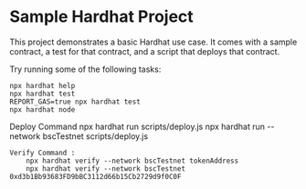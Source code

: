 # Sample Hardhat Project

This project demonstrates a basic Hardhat use case. It comes with a sample contract, a test for that contract, and a script that deploys that contract.

Try running some of the following tasks:

```shell
npx hardhat help
npx hardhat test
REPORT_GAS=true npx hardhat test
npx hardhat node
```
Deploy Command
    npx hardhat run scripts/deploy.js
    npx hardhat run --network bscTestnet scripts/deploy.js
```
Verify Command : 
    npx hardhat verify --network bscTestnet tokenAddress
    npx hardhat verify --network bscTestnet 0xd3b1Bb93683FD9bBC3112d66b15Cb2729d9f0C0F
```
